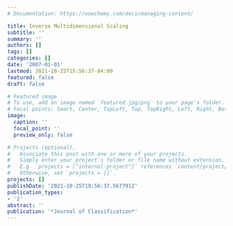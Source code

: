 ```yaml
---
# Documentation: https://wowchemy.com/docs/managing-content/

title: Inverse Multidimensional Scaling
subtitle: ''
summary: ''
authors: []
tags: []
categories: []
date: '2007-01-01'
lastmod: 2021-10-25T15:56:37-04:00
featured: false
draft: false

# Featured image
# To use, add an image named `featured.jpg/png` to your page's folder.
# Focal points: Smart, Center, TopLeft, Top, TopRight, Left, Right, BottomLeft, Bottom, BottomRight.
image:
  caption: ''
  focal_point: ''
  preview_only: false

# Projects (optional).
#   Associate this post with one or more of your projects.
#   Simply enter your project's folder or file name without extension.
#   E.g. `projects = ["internal-project"]` references `content/project/deep-learning/index.md`.
#   Otherwise, set `projects = []`.
projects: []
publishDate: '2021-10-25T19:56:37.567791Z'
publication_types:
- '2'
abstract: ''
publication: '*Journal of Classification*'
---
```

